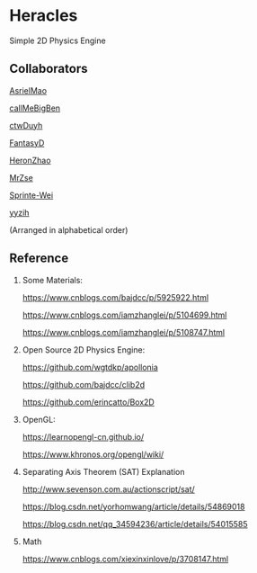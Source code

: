 # Heracles

Simple 2D Physics Engine

## Collaborators

[AsrielMao](https://github.com/AsrielMao)

[callMeBigBen](https://github.com/callMeBigBen)

[ctwDuyh](https://github.com/ctwDuyh) 

[FantasyD](https://github.com/FantasyD)

[HeronZhao](https://github.com/HeronZhao)

[MrZse](https://github.com/MrZse)

[Sprinte-Wei](https://github.com/Sprinte-Wei)

[yyzih](https://github.com/yyzih)

(Arranged in alphabetical order)

## Reference

1. Some Materials:
   
    https://www.cnblogs.com/bajdcc/p/5925922.html

    https://www.cnblogs.com/iamzhanglei/p/5104699.html

    https://www.cnblogs.com/iamzhanglei/p/5108747.html

2. Open Source 2D Physics Engine:

    https://github.com/wgtdkp/apollonia

    https://github.com/bajdcc/clib2d

    https://github.com/erincatto/Box2D

3. OpenGL:
   
    https://learnopengl-cn.github.io/

    https://www.khronos.org/opengl/wiki/

4. Separating Axis Theorem (SAT) Explanation
   
   http://www.sevenson.com.au/actionscript/sat/

   https://blog.csdn.net/yorhomwang/article/details/54869018

   https://blog.csdn.net/qq_34594236/article/details/54015585

5. Math
   
   https://www.cnblogs.com/xiexinxinlove/p/3708147.html